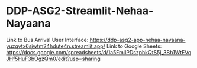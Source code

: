 # DDP-ASG2-Streamlit-Nehaa-Nayaana
Link to Bus Arrival User Interface: https://ddp-asg2-app-nehaa-nayaana-yuzqvtx6sjwtm24hdute4n.streamlit.app/
Link to Google Sheets: https://docs.google.com/spreadsheets/d/1a5FmlIPDszphkQtS5j_3Bh1WtFVqJHf5HuF3bOgzQm0/edit?usp=sharing
